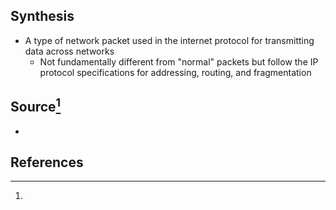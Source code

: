 ## Synthesis
- A type of network packet used in the internet protocol for transmitting data across networks
	- Not fundamentally different from "normal" packets but follow the IP protocol specifications for addressing, routing, and fragmentation
## Source[^1]
- 
## References

[^1]: 
